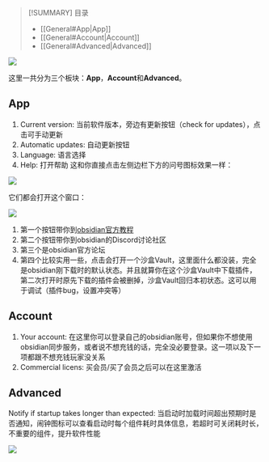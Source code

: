 >[!SUMMARY] 目录
>    - [[General#App|App]]
>    - [[General#Account|Account]]
>    - [[General#Advanced|Advanced]]

![](Pasted%20image%2020250505203406.png)

这里一共分为三个板块：**App**，**Account**和**Advanced**。

## App
1. Current version: 当前软件版本，旁边有更新按钮（check for updates），点击可手动更新
2. Automatic updates: 自动更新按钮
3. Language: 语言选择
4. Help: 打开帮助
这和你直接点击左侧边栏下方的问号图标效果一样：

![](Pasted%20image%2020250505204528.png)

它们都会打开这个窗口：

![](Pasted%20image%2020250505205321.png)

1. 第一个按钮带你到[obsidian官方教程](https://help.obsidian.md/)
2. 第二个按钮带你到obsidian的Discord讨论社区
3. 第三个是obsidian官方论坛
4. 第四个比较实用一些，点击会打开一个沙盒Vault，这里面什么都没装，完全是obsidian刚下载时的默认状态。并且就算你在这个沙盒Vault中下载插件，第二次打开时原先下载的插件会被删掉，沙盒Vault回归本初状态。这可以用于调试（插件bug，设置冲突等）

## Account
1. Your account: 在这里你可以登录自己的obsidian账号，但如果你不想使用obsidian同步服务，或者说不想充钱的话，完全没必要登录。这一项以及下一项都跟不想充钱玩家没关系
2. Commercial licens: 买会员/买了会员之后可以在这里激活

## Advanced
Notify if startup takes longer than expected: 当启动时加载时间超出预期时是否通知，闹钟图标可以查看启动时每个组件耗时具体信息，若超时可关闭耗时长，不重要的组件，提升软件性能

![](Pasted%20image%2020250505211930.png)